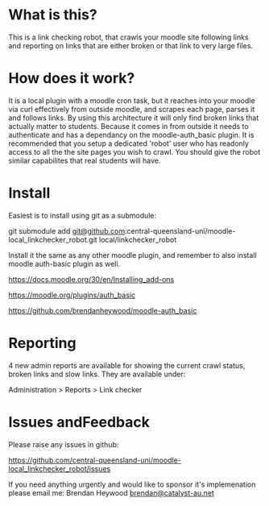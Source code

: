# What is this?

This is a link checking robot, that crawls your moodle site following links
and reporting on links that are either broken or that link to very large
files.

# How does it work?

It is a local plugin with a moodle cron task, but it reaches into your moodle
via curl effectively from outside moodle, and scrapes each page, parses it and
follows links. By using this architecture it will only find broken links that
actually matter to students. Because it comes in from outside it needs to
authenticate and has a dependancy on the moodle-auth_basic plugin. It is
recommended that you setup a dedicated 'robot' user who has readonly access to
all the the site pages you wish to crawl. You should give the robot similar
capabilites that real students will have.

# Install

Easiest is to install using git as a submodule:

git submodule add git@github.com:central-queensland-uni/moodle-local_linkchecker_robot.git local/linkchecker_robot

Install it the same as any other moodle plugin, and remember to also install moodle
auth-basic plugin as well.

https://docs.moodle.org/30/en/Installing_add-ons

https://moodle.org/plugins/auth_basic

https://github.com/brendanheywood/moodle-auth_basic

# Reporting

4 new admin reports are available for showing the current crawl status, broken links
and slow links. They are available under:

Administration > Reports > Link checker

# Issues andFeedback

Please raise any issues in github:

https://github.com/central-queensland-uni/moodle-local_linkchecker_robot/issues

If you need anything urgently and would like to sponsor it's implemenation please
email me: Brendan Heywood brendan@catalyst-au.net


